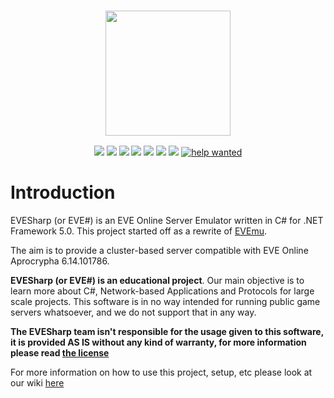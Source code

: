 <h3 align="center"><img src="https://raw.githubusercontent.com/wiki/Almamu/EVESharp/assets/EVESharp.png" height="200px"></h3>

<p align="center">
	<a href="https://github.com/Almamu/EVESharp/blob/master/LICENSE"><img src="https://img.shields.io/github/license/Almamu/EVESharp" /></a>
	<a href="https://github.com/Almamu/EVESharp/pulse"><img src="https://img.shields.io/tokei/lines/github/Almamu/EVESharp" /></a>
	<a href="https://www.codefactor.io/repository/github/almamu/evesharp"><img src="https://img.shields.io/codefactor/grade/github/Almamu/EVESharp" /></a>
	<a href="https://github.com/Almamu/EVESharp/graphs/commit-activity"><img src="https://img.shields.io/github/commit-activity/w/Almamu/EVESharp" /></a>
	<a href="https://github.com/Almamu/EVESharp/graphs/contributors"><img src="https://img.shields.io/github/contributors/Almamu/EVESharp" /></a>
	<a href="https://discord.gg/4xYzq7tA3J"><img src="https://img.shields.io/discord/169172227386769418.svg" /></a>
	<a href="https://github.com/Almamu/EVESharp/issues"><img src="https://img.shields.io/github/issues-raw/Almamu/EVESharp" /></a>
	<a href="https://github.com/Almamu/EVESharp/issues?q=is%3Aissue+is%3Aopen+label%3A%22helpwanted%22"><img src="https://img.shields.io/github/issues/Almamu/EVESharp/helpwanted?color=green" alt="help wanted"></a>
</p>

# Introduction
EVESharp (or EVE#) is an EVE Online Server Emulator written in C# for .NET Framework 5.0. This project started off as a rewrite of [EVEmu](https://github.com/evemuproject/evemu_apocrypha/).

The aim is to provide a cluster-based server compatible with EVE Online Aprocrypha 6.14.101786.

**EVESharp (or EVE#) is an educational project**. Our main objective is to learn more about C#, Network-based Applications and Protocols for large scale projects. This software is in no way intended for running public game servers whatsoever, and we do not support that in any way.

**The EVESharp team isn't responsible for the usage given to this software, it is provided AS IS without any kind of warranty, for more information please read [the license](LICENSE)**

For more information on how to use this project, setup, etc please look at our wiki [here](https://github.com/Almamu/EVESharp/wiki)